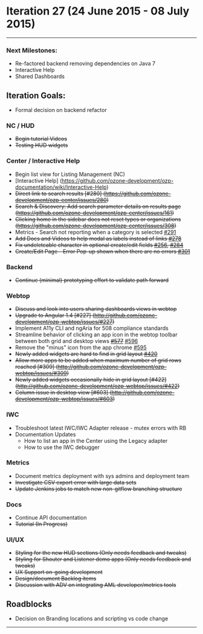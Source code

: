 # Iteration 27 (24 June 2015 - 08 July 2015)

*** 
### Next Milestones:
* Re-factored backend removing dependencies on Java 7
* Interactive Help
* Shared Dashboards


## Iteration Goals:
* Formal decision on backend refactor

### NC / HUD
* ~~Begin tutorial Videos~~
* ~~Testing HUD widgets~~ 

### Center / Interactive Help
* Begin list view for Listing Management (NC) 
* [Interactive Help] (https://github.com/ozone-development/ozp-documentation/wiki/Interactive-Help)
* ~~Direct link to search results [#280] (https://github.com/ozone-development/ozp-center/issues/280)~~
* ~~Search & Discovery: Add search parameter details on results page (https://github.com/ozone-development/ozp-center/issues/161)~~
* ~~Clicking home in the sidebar does not reset types or organizations (https://github.com/ozone-development/ozp-center/issues/308)~~
* Metrics - Search not reporting when a category is selected [#291](https://github.com/ozone-development/ozp-center/issues/291)
* ~~Add Docs and Videos to help modal as labels instead of links [#278](https://huboard.com/ozone-development/ozp-center#/issues/86301820)~~
* ~~Fix undeleteable character in optional create/edit fields [#256](https://huboard.com/ozone-development/ozp-center#/issues/76741683), [#284](https://huboard.com/ozone-development/ozp-center#/issues/87378267)~~
* ~~Create/Edit Page - Error Pop-up shown when there are no errors [#301](https://huboard.com/ozone-development/ozp-center#/issues/91232589)~~

### Backend
* ~~Continue (minimal) prototyping effort to validate path forward~~

### Webtop
* ~~Discuss and look into users sharing dashboards views in webtop~~
* ~~Upgrade to Angular 1.4 [#227] (http://github.com/ozone-development/ozp-webtop/issues/#227)~~
* Implement A11y CLI and ngAria for 508 compliance standards
* Streamline behavior of clicking an app icon in the webtop toolbar between both grid and desktop views ~~[#577](http://github.com/ozone-development/ozp-webtop/issues/#577)~~ [#596](http://github.com/ozone-development/ozp-webtop/issues/#596)
* Remove the "minus" icon from the app chrome [#595](http://github.com/ozone-development/ozp-webtop/issues/#595)
* ~~Newly added widgets are hard to find in grid layout [#420](http://github.com/ozone-development/ozp-webtop/issues/420)~~
* ~~Allow more apps to be added when maximum number of grid rows reached [#309] (http://github.com/ozone-development/ozp-webtop/issues/#309)~~
* ~~Newly added widgets occasionally hide in grid layout [#422] (http://github.com/ozone-development/ozp-webtop/issues/#422)~~
* ~~Column issue in desktop view [#603] (http://github.com/ozone-development/ozp-webtop/issues/#603)~~
  

### IWC
* Troubleshoot latest IWC/IWC Adapter release - mutex errors with RB
* Documentation Updates
    * How to list an app in the Center using the Legacy adapter
    * How to use the IWC debugger


### Metrics
* Document metrics deployment with sys admins and deployment team
* ~~Investigate CSV export error with large data sets~~
* ~~Update Jenkins jobs to match new non-gitflow branching structure~~

### Docs
* Continue API documentation
* ~~Tutorial (In Progress)~~

### UI/UX
* ~~Styling for the new HUD sections (Only needs feedback and tweaks)~~
* ~~Styling for Shouter and Listener demo apps (Only needs feedback and tweaks)~~
* ~~UX Support on-going development~~
* ~~Design/document Backlog items~~
* ~~Discussion with ADV on integrating AML developer/metrics tools~~

## Roadblocks
* Decision on Branding locations and scripting vs code change
***